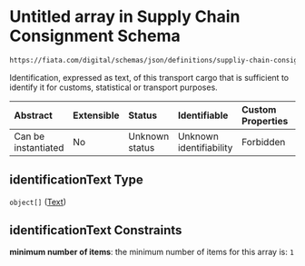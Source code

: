 # Untitled array in Supply Chain Consignment Schema

```txt
https://fiata.com/digital/schemas/json/definitions/suppliy-chain-consignment.schema.json#/$defs/transportCargo/properties/identificationText
```

Identification, expressed as text, of this transport cargo that is sufficient to identify it for customs, statistical or transport purposes.

| Abstract            | Extensible | Status         | Identifiable            | Custom Properties | Additional Properties | Access Restrictions | Defined In                                                                                                                      |
| :------------------ | :--------- | :------------- | :---------------------- | :---------------- | :-------------------- | :------------------ | :------------------------------------------------------------------------------------------------------------------------------ |
| Can be instantiated | No         | Unknown status | Unknown identifiability | Forbidden         | Allowed               | none                | [supply-chain-consignment.schema.json*](../tooling/out/definitions/supply-chain-consignment.schema.json "open original schema") |

## identificationText Type

`object[]` ([Text](text.md))

## identificationText Constraints

**minimum number of items**: the minimum number of items for this array is: `1`
